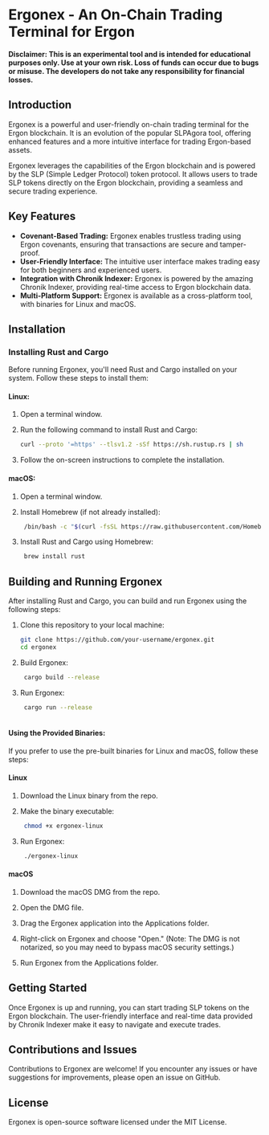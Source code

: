 # Ergonex - An On-Chain Trading Terminal for Ergon

**Disclaimer: This is an experimental tool and is intended for educational purposes only. Use at your own risk. Loss of funds can occur due to bugs or misuse. The developers do not take any responsibility for financial losses.**

## Introduction

Ergonex is a powerful and user-friendly on-chain trading terminal for the Ergon blockchain. It is an evolution of the popular SLPAgora tool, offering enhanced features and a more intuitive interface for trading Ergon-based assets.

Ergonex leverages the capabilities of the Ergon blockchain and is powered by the SLP (Simple Ledger Protocol) token protocol. It allows users to trade SLP tokens directly on the Ergon blockchain, providing a seamless and secure trading experience.

## Key Features

- **Covenant-Based Trading:** Ergonex enables trustless trading using Ergon covenants, ensuring that transactions are secure and tamper-proof.
- **User-Friendly Interface:** The intuitive user interface makes trading easy for both beginners and experienced users.
- **Integration with Chronik Indexer:** Ergonex is powered by the amazing Chronik Indexer, providing real-time access to Ergon blockchain data.
- **Multi-Platform Support:** Ergonex is available as a cross-platform tool, with binaries for Linux and macOS.

## Installation

### Installing Rust and Cargo

Before running Ergonex, you'll need Rust and Cargo installed on your system. Follow these steps to install them:

#### Linux:

1. Open a terminal window.

2. Run the following command to install Rust and Cargo:

   ```bash
   curl --proto '=https' --tlsv1.2 -sSf https://sh.rustup.rs | sh

3. Follow the on-screen instructions to complete the installation.

#### macOS:


1. Open a terminal window.

2. Install Homebrew (if not already installed):

   ```bash
    /bin/bash -c "$(curl -fsSL https://raw.githubusercontent.com/Homebrew/install/master/install.sh)"

3. Install Rust and Cargo using Homebrew:

   ```bash
    brew install rust


## Building and Running Ergonex

After installing Rust and Cargo, you can build and run Ergonex using the following steps:

1. Clone this repository to your local machine:

   ```bash
   git clone https://github.com/your-username/ergonex.git
   cd ergonex

2. Build Ergonex:

   ```bash
    cargo build --release

3. Run Ergonex:

   ```bash
    cargo run --release
    

#### Using the Provided Binaries:

If you prefer to use the pre-built binaries for Linux and macOS, follow these steps:

#### Linux

1. Download the Linux binary from the repo.

2. Make the binary executable:

   ```bash
    chmod +x ergonex-linux

3. Run Ergonex:

   ```bash
    ./ergonex-linux

#### macOS

1. Download the macOS DMG from the repo.

2. Open the DMG file.

3. Drag the Ergonex application into the Applications folder.

4. Right-click on Ergonex and choose "Open." (Note: The DMG is not notarized, so you may need to bypass macOS security settings.)

5. Run Ergonex from the Applications folder.



## Getting Started

Once Ergonex is up and running, you can start trading SLP tokens on the Ergon blockchain. The user-friendly interface and real-time data provided by Chronik Indexer make it easy to navigate and execute trades.

## Contributions and Issues

Contributions to Ergonex are welcome! If you encounter any issues or have suggestions for improvements, please open an issue on GitHub.

## License

Ergonex is open-source software licensed under the MIT License.